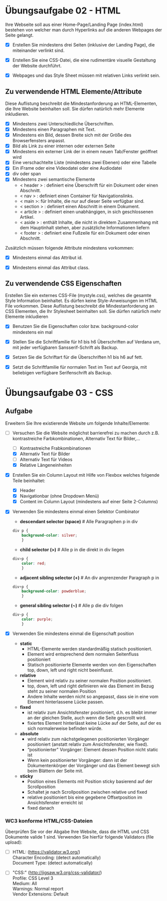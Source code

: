 # Übungsaufgabe 02 - HTML

Ihre Webseite soll aus einer Home-Page/Landing Page (index.html) bestehen von welcher man durch Hyperlinks auf die anderen Webpages der Seite gelangt.

- [x] Erstellen Sie mindestens drei Seiten (inklusive der Landing Page), die miteinander verlinkt sind.
- [x] Erstellen Sie eine CSS-Datei, die eine rudimentäre visuelle Gestaltung der Website durchführt.
- [x] Webpages und das Style Sheet müssen mit relativen Links verlinkt sein.


## Zu verwendende HTML Elemente/Attribute

Diese Auflistung beschreibt die Mindestanforderung an HTML-Elementen, die Ihre Website beinhalten soll. Sie dürfen natürlich mehr Elemente inkludieren.

- [x] Mindestens zwei Unterschiedliche Überschriften.
- [x] Mindestens einen Paragraphen mit Text.
- [x] Mindestens ein Bild, dessen Breite sich mit der Größe des Browserfensters anpasst.
- [x] Bild als Link zu einer internen oder externen Seite
- [x] Mindestens ein externer Link der in einem neuen Tab/Fenster geöffnet wird
- [x] Eine verschachtelte Liste (mindestens zwei Ebenen) oder eine Tabelle
- [x] Ein iFrame oder eine Videodatei oder eine Audiodatei
- [x] div oder span
- [x] Mindestens zwei semantische Elemente
    * < header > : definiert eine Überschrift für ein Dokument oder einen Abschnitt.
    * < nav > : definiert einen Container für Navigationslinks.
    * < main >: für Inhalte, die nur auf dieser Seite verfügbar sind.
    * < section > : definiert einen Abschnitt in einem Dokument.
    * < article > : definiert einen unabhängigen, in sich geschlossenen Artikel.
    * < aside > : enthält Inhalte, die nicht in direktem Zusammenhang mit dem Hauptinhalt stehen, aber zusätzliche Informationen liefern
    * < footer > : definiert eine Fußzeile für ein Dokument oder einen Abschnitt.

Zusätzlich müssen folgende Attribute mindestens vorkommen:
- [x] Mindestens einmal das Attribut id.
- [x] Mindestens einmal das Attribut class.


## Zu verwendende CSS Eigenschaften

Erstellen Sie ein externes CSS-File (mystyle.css), welches die gesamte Style Information beinhaltet.
Es dürfen keine Style-Anweisungen im HTML File vorkommen. Diese Auflistung beschreibt die Mindestanforderung an CSS Elementen, die Ihr Stylesheet beinhalten soll. Sie dürfen natürlich mehr Elemente inkludieren

- [x] Benutzen Sie die Eigenschaften color bzw. background-color mindestens ein mal
- [x] Stellen Sie die Schriftfamilie für h1 bis h6 Überschriften auf Verdana um, mit jeder verfügbaren Sansserif-Schrift als Backup.
- [x] Setzen Sie die Schriftart für die Überschriften h1 bis h6 auf fett.
- [x] Setzt die Schriftfamilie für normalen Text im Text auf Georgia, mit beliebigen verfügbare Serifenschrift als Backup.


# Übungsaufgabe 03 - CSS

## Aufgabe
Erweitern Sie Ihre existierende Website um folgende Inhalte/Elemente:
- [ ] Versuchen Sie die Website möglichst barrierefrei zu machen durch z.B. kontrastreiche Farbkombinationen, Alternativ Text für Bilder,...
    - [ ] Kontrastreiche Frabkombinationen
    - [x] Alternativ Text für Bilder
    - [ ] Alternativ Text für Videos
    - [x] Relative Längeneinheiten
- [x] Erstellen Sie ein Column Layout mit Hilfe von Flexbox welches folgende Teile beinhaltet:
    - [x] Header
    - [x] Navigationbar (ohne Dropdown Menü)
    - [x] Content im Column Layout (mindestens auf einer Seite 2-Columns)
- [x] Verwenden Sie mindestens einmal einen Selektor Combinator
    * **descendant selector (space)** # Alle Paragraphen p in div
    ```css 
    div p { 
        background-color: silver; 
        }
    ``` 
    
    * **child selector (>)** # Alle p in die direkt in div liegen
    ```css 
    div>p { 
        color: red; 
        }
    ``` 
    * **adjacent sibling selector (+)** # An div angrenzender Paragraph p in
    ```css 
    div+p { 
        background-color: powderblue; 
        }
    ```
    * **general sibling selector (~)** # Alle p die div folgen
    ```css 
    div~p { 
        color: purple; 
        }
    ```
- [x] Verwenden Sie mindestens einmal die Eigenschaft position
    * **static** 
        * HTML-Elemente werden standardmäßig statisch positioniert.
        * Element wird entsprechend dem normalen Seitenfluss positioniert
        * Statisch positionierte Elemente werden von den Eigenschaften top, down, left und right nicht beeinflusst.
    * **relative**
        * Element wird relativ zu seiner normalen Position positioniert.
        * top, down, left und right definieren wie das Element im Bezug steht zu seiner normalen Position
        * Andere Inhalte werden nicht so angepasst, dass sie in eine vom Element hinterlassene Lücke passen.
    * **fixed**
        * ist relativ zum Ansichtsfenster positioniert, d.h. es bleibt immer an der gleichen Stelle, auch wenn die Seite gescrollt wird.
        * fixiertes Element hinterlässt keine Lücke auf der Seite, auf der es sich normalerweise befinden würde.
    * **absolute**
        * wird relativ zum nächstgelegenen positionierten Vorgänger positioniert (anstatt relativ zum Ansichtsfenster, wie fixed).
        * “positionierter" Vorgänger: Element dessen Position nicht static ist
        * Wenn kein positionierter Vorgänger: dann ist der Dokumentenkörper der Vorgänger und das Element bewegt sich beim Blättern der Seite mit.
    * **sticky**
        * Position eines Elements mit Position sticky basierend auf der Scrollposition
        * Schaltet je nach Scrollposition zwischen relative und fixed
        * relative positioniert bis eine gegebene Offsetposition im Ansichtsfenster erreicht ist
        * fixed danach




### WC3 konforme HTML/CSS-Dateien

Überprüfen Sie vor der Abgabe Ihre Website, dass die HTML und CSS Dokumente valide 1 sind.
Verwenden Sie hierfür folgende Validators (file upload):
- [ ] HTML: (https://validator.w3.org/)  
Character Encoding: (detect automatically)\
Document Type: (detect automatically)

- [ ] "CSS:" (http://jigsaw.w3.org/css-validator/)  
Profile: CSS Level 3\
Medium: All\
Warnings: Normal report\
Vendor Extensions: Default
